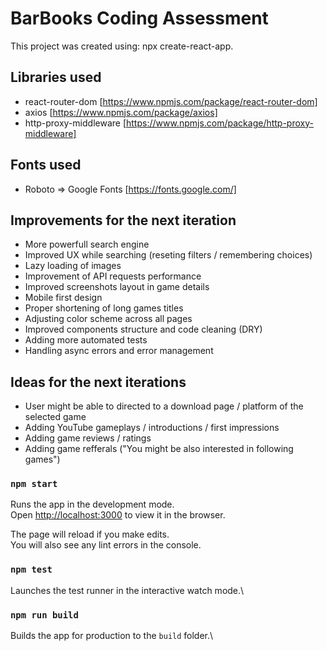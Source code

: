 # BarBooks Coding Assessment

This project was created using: npx create-react-app.

## Libraries used

- react-router-dom [https://www.npmjs.com/package/react-router-dom]
- axios [https://www.npmjs.com/package/axios]
- http-proxy-middleware [https://www.npmjs.com/package/http-proxy-middleware]

## Fonts used

- Roboto => Google Fonts [https://fonts.google.com/]

## Improvements for the next iteration

- More powerfull search engine
- Improved UX while searching (reseting filters / remembering choices)
- Lazy loading of images
- Improvement of API requests performance
- Improved screenshots layout in game details
- Mobile first design
- Proper shortening of long games titles
- Adjusting color scheme across all pages
- Improved components structure and code cleaning (DRY)
- Adding more automated tests
- Handling async errors and error management

## Ideas for the next iterations

- User might be able to directed to a download page / platform of the selected game
- Adding YouTube gameplays / introductions / first impressions
- Adding game reviews / ratings
- Adding game refferals ("You might be also interested in following games")

### `npm start`

Runs the app in the development mode.\
Open [http://localhost:3000](http://localhost:3000) to view it in the browser.

The page will reload if you make edits.\
You will also see any lint errors in the console.

### `npm test`

Launches the test runner in the interactive watch mode.\

### `npm run build`

Builds the app for production to the `build` folder.\
